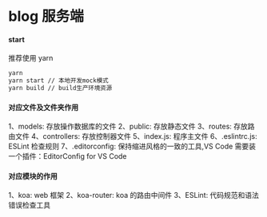 # blog 服务端

#### start

推荐使用 yarn

```bash
yarn
yarn start // 本地开发mock模式
yarn build // build生产环境资源
```

#### 对应文件及文件夹作用

1、models: 存放操作数据库的文件
2、public: 存放静态文件
3、routes: 存放路由文件
4、controllers: 存放控制器文件
5、index.js: 程序主文件
6、.eslintrc.js: ESLint 检查规则
7、.editorconfig: 保持缩进风格的一致的工具,VS Code 需要装一个插件：EditorConfig for VS Code

#### 对应模块的作用

1、koa: web 框架
2、koa-router: koa 的路由中间件
3、ESLint: 代码规范和语法错误检查工具
